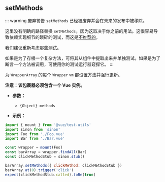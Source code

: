 ## setMethods

::: warning 废弃警告
`setMethods` 已经被废弃并会在未来的发布中被移除。

这里没有明确的路径替换 `setMethods`，因为这取决于你之前的用法。这很容易导致依赖实现细节的琐碎的测试，而这是[不推荐的](https://github.com/vuejs/rfcs/blob/668866fa71d70322f6a7689e88554ab27d349f9c/active-rfcs/0000-vtu-api.md#setmethods)。

我们建议重新考虑那些测试。

如果是为了存根一个复杂方法，可将其从组件中提取出来并单独测试。如果是为了断言一个方法被调用，可使用你的测试运行器窥探它。
:::

为 `WrapperArray` 的每个 `Wrapper` `vm` 都设置方法并强行更新。

**注意：该包裹器必须包含一个 Vue 实例。**

- **参数：**

  - `{Object} methods`

- **示例：**

```js
import { mount } from '@vue/test-utils'
import sinon from 'sinon'
import Foo from './Foo.vue'
import Bar from './Bar.vue'

const wrapper = mount(Foo)
const barArray = wrapper.findAll(Bar)
const clickMethodStub = sinon.stub()

barArray.setMethods({ clickMethod: clickMethodStub })
barArray.at(0).trigger('click')
expect(clickMethodStub.called).toBe(true)
```
